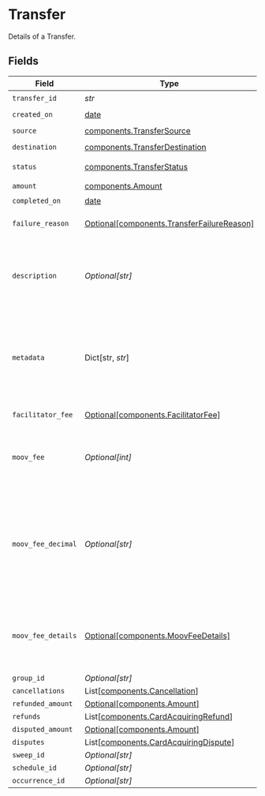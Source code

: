 # Transfer

Details of a Transfer.


## Fields

| Field                                                                                                        | Type                                                                                                         | Required                                                                                                     | Description                                                                                                  | Example                                                                                                      |
| ------------------------------------------------------------------------------------------------------------ | ------------------------------------------------------------------------------------------------------------ | ------------------------------------------------------------------------------------------------------------ | ------------------------------------------------------------------------------------------------------------ | ------------------------------------------------------------------------------------------------------------ |
| `transfer_id`                                                                                                | *str*                                                                                                        | :heavy_check_mark:                                                                                           | N/A                                                                                                          |                                                                                                              |
| `created_on`                                                                                                 | [date](https://docs.python.org/3/library/datetime.html#date-objects)                                         | :heavy_check_mark:                                                                                           | N/A                                                                                                          |                                                                                                              |
| `source`                                                                                                     | [components.TransferSource](../../models/components/transfersource.md)                                       | :heavy_check_mark:                                                                                           | N/A                                                                                                          |                                                                                                              |
| `destination`                                                                                                | [components.TransferDestination](../../models/components/transferdestination.md)                             | :heavy_check_mark:                                                                                           | N/A                                                                                                          |                                                                                                              |
| `status`                                                                                                     | [components.TransferStatus](../../models/components/transferstatus.md)                                       | :heavy_check_mark:                                                                                           | Status of a transfer.                                                                                        |                                                                                                              |
| `amount`                                                                                                     | [components.Amount](../../models/components/amount.md)                                                       | :heavy_check_mark:                                                                                           | N/A                                                                                                          |                                                                                                              |
| `completed_on`                                                                                               | [date](https://docs.python.org/3/library/datetime.html#date-objects)                                         | :heavy_minus_sign:                                                                                           | N/A                                                                                                          |                                                                                                              |
| `failure_reason`                                                                                             | [Optional[components.TransferFailureReason]](../../models/components/transferfailurereason.md)               | :heavy_minus_sign:                                                                                           | Reason for a transfer's failure.                                                                             |                                                                                                              |
| `description`                                                                                                | *Optional[str]*                                                                                              | :heavy_minus_sign:                                                                                           | An optional description of the transfer for your own internal use.                                           | Pay Instructor for May 15 Class                                                                              |
| `metadata`                                                                                                   | Dict[str, *str*]                                                                                             | :heavy_minus_sign:                                                                                           | Free-form key-value pair list. Useful for storing information that is not captured elsewhere.                | {<br/>"optional": "metadata"<br/>}                                                                           |
| `facilitator_fee`                                                                                            | [Optional[components.FacilitatorFee]](../../models/components/facilitatorfee.md)                             | :heavy_minus_sign:                                                                                           | Total or markup fee.                                                                                         |                                                                                                              |
| `moov_fee`                                                                                                   | *Optional[int]*                                                                                              | :heavy_minus_sign:                                                                                           | Fees charged to your platform account for transfers.                                                         |                                                                                                              |
| `moov_fee_decimal`                                                                                           | *Optional[str]*                                                                                              | :heavy_minus_sign:                                                                                           | Same as `moovFee`, but a decimal-formatted numerical string that represents up to 9 decimal place precision. |                                                                                                              |
| `moov_fee_details`                                                                                           | [Optional[components.MoovFeeDetails]](../../models/components/moovfeedetails.md)                             | :heavy_minus_sign:                                                                                           | Processing and pass-through costs that add up to the moovFee.                                                |                                                                                                              |
| `group_id`                                                                                                   | *Optional[str]*                                                                                              | :heavy_minus_sign:                                                                                           | N/A                                                                                                          |                                                                                                              |
| `cancellations`                                                                                              | List[[components.Cancellation](../../models/components/cancellation.md)]                                     | :heavy_minus_sign:                                                                                           | N/A                                                                                                          |                                                                                                              |
| `refunded_amount`                                                                                            | [Optional[components.Amount]](../../models/components/amount.md)                                             | :heavy_minus_sign:                                                                                           | N/A                                                                                                          |                                                                                                              |
| `refunds`                                                                                                    | List[[components.CardAcquiringRefund](../../models/components/cardacquiringrefund.md)]                       | :heavy_minus_sign:                                                                                           | N/A                                                                                                          |                                                                                                              |
| `disputed_amount`                                                                                            | [Optional[components.Amount]](../../models/components/amount.md)                                             | :heavy_minus_sign:                                                                                           | N/A                                                                                                          |                                                                                                              |
| `disputes`                                                                                                   | List[[components.CardAcquiringDispute](../../models/components/cardacquiringdispute.md)]                     | :heavy_minus_sign:                                                                                           | N/A                                                                                                          |                                                                                                              |
| `sweep_id`                                                                                                   | *Optional[str]*                                                                                              | :heavy_minus_sign:                                                                                           | N/A                                                                                                          |                                                                                                              |
| `schedule_id`                                                                                                | *Optional[str]*                                                                                              | :heavy_minus_sign:                                                                                           | N/A                                                                                                          |                                                                                                              |
| `occurrence_id`                                                                                              | *Optional[str]*                                                                                              | :heavy_minus_sign:                                                                                           | N/A                                                                                                          |                                                                                                              |